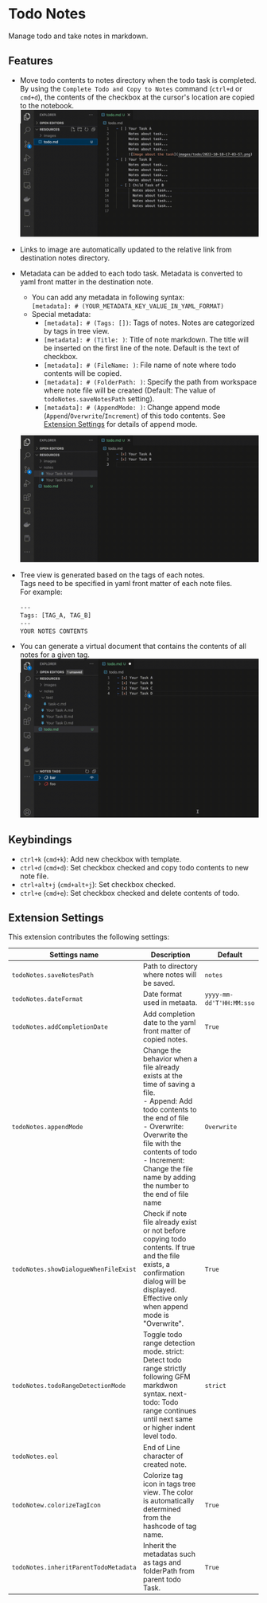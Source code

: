 # Todo Notes

Manage todo and take notes in markdown.

## Features

- Move todo contents to notes directory when the todo task is completed.  
  By using the `Complete Todo and Copy to Notes` command (`ctrl+d` or `cmd+d`), the contents of the checkbox at the cursor's location are copied to the notebook.
  ![](https://github.com/ame-neko/todo-notes/blob/master/images/complete-todo-explanation.gif?raw=true)
- Links to image are automatically updated to the relative link from destination notes directory.
- Metadata can be added to each todo task. Metadata is converted to yaml front matter in the destination note.

  - You can add any metadata in following syntax:  
    `[metadata]: # (YOUR_METADATA_KEY_VALUE_IN_YAML_FORMAT)`
  - Special metadata:
    - `[metadata]: # (Tags: [])`: Tags of notes. Notes are categorized by tags in tree view.
    - `[metadata]: # (Title: )`: Title of note markdown. The title will be inserted on the first line of the note. Default is the text of checkbox.
    - `[metadata]: # (FileName: )`: File name of note where todo contents will be copied.
    - `[metadata]: # (FolderPath: )`: Specify the path from workspace where note file will be created (Default: The value of `todoNotes.saveNotesPath` setting).
    - `[metadata]: # (AppendMode: )`: Change append mode (`Append`/`Overwrite`/`Increment`) of this todo contents. See [Extension Settings](#Extension-Settings) for details of append mode.

  ![](https://github.com/ame-neko/todo-notes/blob/master/images/metadata-explanation.gif?raw=true)

- Tree view is generated based on the tags of each notes.  
   Tags need to be specified in yaml front matter of each note files.  
   For example:
  ```
  ---
  Tags: [TAG_A, TAG_B]
  ---
  YOUR NOTES CONTENTS
  ```
- You can generate a virtual document that contains the contents of all notes for a given tag.
  ![](https://github.com/ame-neko/todo-notes/blob/master/images/tag-tree-explanation.gif?raw=true)

## Keybindings

- `ctrl+k` (`cmd+k`): Add new checkbox with template.
- `ctrl+d` (`cmd+d`): Set checkbox checked and copy todo contents to new note file.
- `ctrl+alt+j` (`cmd+alt+j`): Set checkbox checked.
- `ctrl+e` (`cmd+e`): Set checkbox checked and delete contents of todo.

## Extension Settings

This extension contributes the following settings:

| Settings name                         | Description                                                                                                                                                                                                                                                                            | Default                  |
| ------------------------------------- | -------------------------------------------------------------------------------------------------------------------------------------------------------------------------------------------------------------------------------------------------------------------------------------- | ------------------------ |
| `todoNotes.saveNotesPath`             | Path to directory where notes will be saved.                                                                                                                                                                                                                                           | `notes`                  |
| `todoNotes.dateFormat`                | Date format used in metaata.                                                                                                                                                                                                                                                           | `yyyy-mm-dd'T'HH:MM:sso` |
| `todoNotes.addCompletionDate`         | Add completion date to the yaml front matter of copied notes.                                                                                                                                                                                                                          | `True`                   |
| `todoNotes.appendMode`                | Change the behavior when a file already exists at the time of saving a file. <br/> - Append: Add todo contents to the end of file <br/> - Overwrite: Overwrite the file with the contents of todo <br/> - Increment: Change the file name by adding the number to the end of file name | `Overwrite`              |
| `todoNotes.showDialogueWhenFileExist` | Check if note file already exist or not before copying todo contents. If true and the file exists, a confirmation dialog will be displayed. Effective only when append mode is "Overwrite".                                                                                            | `True`                   |
| `todoNotes.todoRangeDetectionMode`    | Toggle todo range detection mode. strict: Detect todo range strictly following GFM markdwon syntax. next-todo: Todo range continues until next same or higher indent level todo.                                                                                                       | `strict`                 |
| `todoNotes.eol`                       | End of Line character of created note.                                                                                                                                                                                                                                                 |                          |
| `todoNotew.colorizeTagIcon`           | Colorize tag icon in tags tree view. The color is automatically determined from the hashcode of tag name.                                                                                                                                                                              | `True`                   |
| `todoNotes.inheritParentTodoMetadata` | Inherit the metadatas such as tags and folderPath from parent todo Task.                                                                                                                                                                                                               | `True`                   |
